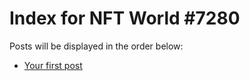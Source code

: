 # Index for NFT World #7280
Posts will be displayed in the order below:

- [Your first post](./001-first.md)

